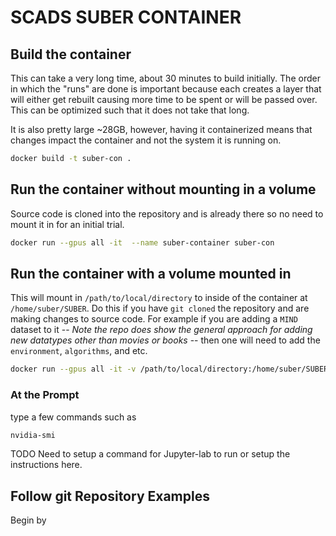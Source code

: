 # SCADS SUBER CONTAINER

## Build the container

This can take a very long time, about 30 minutes to build initially.  The order in which the "runs" are done is important because each creates a layer that will either get rebuilt causing more time to be spent or will be passed over. This can be optimized such that it does not take that long.

It is also pretty large ~28GB, however, having it containerized means that changes impact the container and not the system it is running on.

```.bash
docker build -t suber-con .
````

## Run the container without mounting in a volume

Source code is cloned into the repository and is already there so no need to mount it in for an initial trial.

```.bash
docker run --gpus all -it  --name suber-container suber-con
```

## Run the container with a volume mounted in

This will mount in `/path/to/local/directory` to inside of the container at `/home/suber/SUBER`.  Do this if you have `git cloned` the repository and are making changes to source code.  For example if you are adding a `MIND` dataset to it -- *Note the repo does show the general approach for adding new datatypes other than movies or books* -- then one will need to add the `environment`, `algorithms`, and etc.

```.bash
docker run --gpus all -it -v /path/to/local/directory:/home/suber/SUBER --name suber-container suber-con
```

### At the Prompt

type a few commands such as

```.bash
nvidia-smi
```

TODO Need to setup a command for Jupyter-lab to run or setup the instructions here.

## Follow git Repository Examples

Begin by
